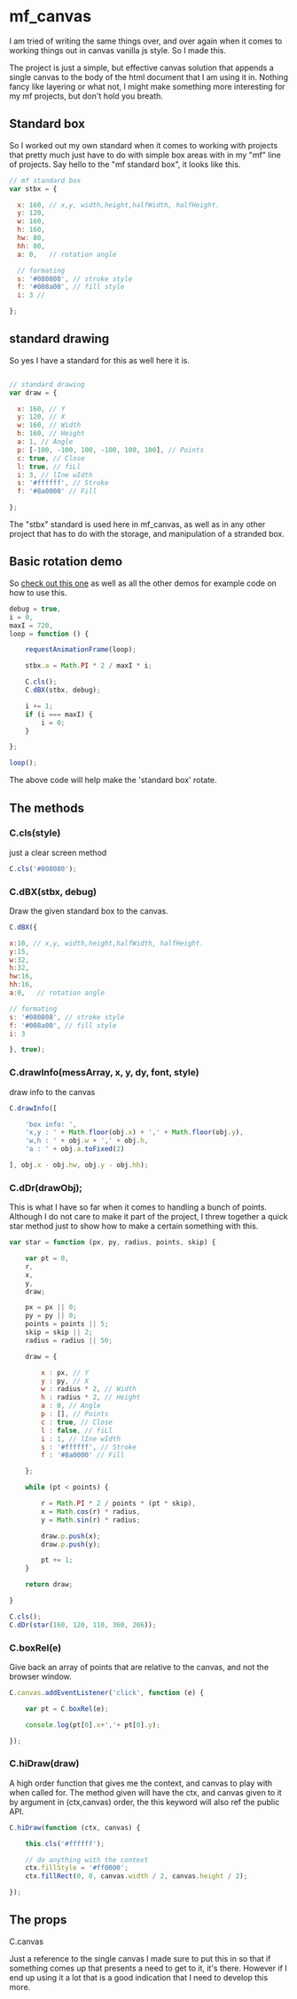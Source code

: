 # mf_canvas

I am tried of writing the same things over, and over again when it comes to working things out in canvas vanilla js style. So I made this.

The project is just a simple, but effective canvas solution that appends a single canvas to the body of the html document that I am using it in. Nothing fancy like layering or what not, I might make something more interesting for my mf projects, but don't hold you breath.

## Standard box

So I worked out my own standard when it comes to working with projects that pretty much just have to do with simple box areas with in my "mf" line of projects. Say hello to the "mf standard box", it looks like this.

```js
// mf standard box
var stbx = {

  x: 160, // x,y, width,height,halfWidth, halfHeight.
  y: 120,
  w: 160,
  h: 160,
  hw: 80,
  hh: 80,
  a: 0,   // rotation angle

  // formating
  s: '#080808', // stroke style
  f: '#008a00', // fill style
  i: 3 // 

};
```

## standard drawing

So yes I have a standard for this as well here it is.

```js

// standard drawing
var draw = {

  x: 160, // Y
  y: 120, // X
  w: 160, // Width
  h: 160, // Height
  a: 1, // Angle
  p: [-100, -100, 100, -100, 100, 100], // Points
  c: true, // Close
  l: true, // fiLl
  i: 3, // lIne wIdth
  s: '#ffffff', // Stroke
  f: '#8a0000' // Fill

};
```

The "stbx" standard is used here in mf_canvas, as well as in any other project that has to do with the storage, and manipulation of a stranded box.

## Basic rotation demo

So [check out this one](https://github.com/dustinpfister/mf_canvas/blob/master/demos/rotate.js) as well as all the other demos for example code on how to use this.

```js
debug = true,
i = 0,
maxI = 720,
loop = function () {

    requestAnimationFrame(loop);

    stbx.a = Math.PI * 2 / maxI * i;

    C.cls();
    C.dBX(stbx, debug);

    i += 1;
    if (i === maxI) {
        i = 0;
    }

};

loop();
```
The above code will help make the 'standard box' rotate.

## The methods

### C.cls(style)

just a clear screen method

```js
C.cls('#808080');
```

### C.dBX(stbx, debug)

Draw the given standard box to the canvas.

```js
C.dBX({

x:10, // x,y, width,height,halfWidth, halfHeight.
y:15,
w:32,
h:32,
hw:16,
hh:16,
a:0,   // rotation angle

// formating
s: '#080808', // stroke style
f: '#008a00', // fill style
i: 3

}, true);
```

### C.drawInfo(messArray, x, y, dy, font, style)

draw info to the canvas

```js
C.drawInfo([

    'box info: ',
    'x,y : ' + Math.floor(obj.x) + ',' + Math.floor(obj.y),
    'w,h : ' + obj.w + ',' + obj.h,
    'a : ' + obj.a.toFixed(2)

], obj.x - obj.hw, obj.y - obj.hh);
```

### C.dDr(drawObj);

This is what I have so far when it comes to handling a bunch of points. Although I do not care to make it part of the project, I threw together a quick star method just to show how to make a certain something with this.

```js
var star = function (px, py, radius, points, skip) {

    var pt = 0,
    r,
    x,
    y,
    draw;

    px = px || 0;
    py = py || 0;
    points = points || 5;
    skip = skip || 2;
    radius = radius || 50;

    draw = {

        x : px, // Y
        y : py, // X
        w : radius * 2, // Width
        h : radius * 2, // Height
        a : 0, // Angle
        p : [], // Points
        c : true, // Close
        l : false, // fiLl
        i : 1, // lIne wIdth
        s : '#ffffff', // Stroke
        f : '#8a0000' // Fill

    };

    while (pt < points) {

        r = Math.PI * 2 / points * (pt * skip),
        x = Math.cos(r) * radius,
        y = Math.sin(r) * radius;

        draw.p.push(x);
        draw.p.push(y);

        pt += 1;
    }

    return draw;

}

C.cls();
C.dDr(star(160, 120, 110, 360, 206));
```

### C.boxRel(e)

Give back an array of points that are relative to the canvas, and not the browser window.

```js
C.canvas.addEventListener('click', function (e) {

    var pt = C.boxRel(e);

    console.log(pt[0].x+','+ pt[0].y);

});
```

### C.hiDraw(draw)

A high order function that gives me the context, and canvas to play with when called for. The method given will have the ctx, and canvas given to it by argument in (ctx,canvas) order, the this keyword will also ref the public API.

```js
C.hiDraw(function (ctx, canvas) {

    this.cls('#ffffff');

    // do anything with the context
    ctx.fillStyle = '#ff0000';
    ctx.fillRect(0, 0, canvas.width / 2, canvas.height / 2);

});
```

## The props

C.canvas

Just a reference to the single canvas I made sure to put this in so that if something comes up that presents a need to get to it, it's there. However if I end up using it a lot that is a good indication that I need to develop this more.